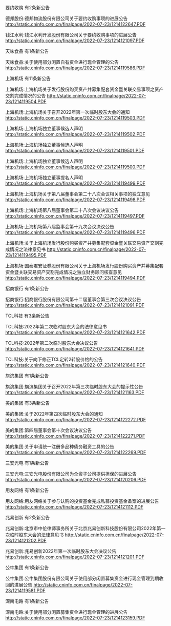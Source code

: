 要约收购 有2条新公告 

德邦股份:德邦物流股份有限公司关于要约收购事项的进展公告 http://static.cninfo.com.cn/finalpage/2022-07-23/1214122647.PDF 

钱江水利:钱江水利开发股份有限公司关于要约收购事项的进展公告 http://static.cninfo.com.cn/finalpage/2022-07-23/1214121097.PDF 

天味食品 有1条新公告 

天味食品:关于使用部分闲置自有资金进行现金管理的公告 http://static.cninfo.com.cn/finalpage/2022-07-23/1214119586.PDF 

上海机场 有11条新公告 

上海机场:上海机场关于发行股份购买资产并募集配套资金暨关联交易事项之资产交割完成情况的公告 http://static.cninfo.com.cn/finalpage/2022-07-23/1214119504.PDF 

上海机场:上海机场关于召开2022年第一次临时股东大会的通知 http://static.cninfo.com.cn/finalpage/2022-07-23/1214119503.PDF 

上海机场:上海机场独立董事候选人声明 http://static.cninfo.com.cn/finalpage/2022-07-23/1214119502.PDF 

上海机场:上海机场独立董事候选人声明 http://static.cninfo.com.cn/finalpage/2022-07-23/1214119501.PDF 

上海机场:上海机场独立董事候选人声明 http://static.cninfo.com.cn/finalpage/2022-07-23/1214119500.PDF 

上海机场:上海机场独立董事提名人声明 http://static.cninfo.com.cn/finalpage/2022-07-23/1214119499.PDF 

上海机场:上海机场关于第八届董事会第二十八次会议相关事项的独立意见 http://static.cninfo.com.cn/finalpage/2022-07-23/1214119498.PDF 

上海机场:上海机场第八届董事会第二十八次会议决议公告 http://static.cninfo.com.cn/finalpage/2022-07-23/1214119497.PDF 

上海机场:上海机场第八届监事会第十九次会议决议公告 http://static.cninfo.com.cn/finalpage/2022-07-23/1214119496.PDF 

上海机场:关于上海机场发行股份购买资产并募集配套资金暨关联交易资产交割完成情况之法律意见书 http://static.cninfo.com.cn/finalpage/2022-07-23/1214119495.PDF 

上海机场:国泰君安证券股份有限公司关于上海机场发行股份购买资产并募集配套资金暨关联交易资产交割完成情况之独立财务顾问核查意见 http://static.cninfo.com.cn/finalpage/2022-07-23/1214119494.PDF 

招商银行 有1条新公告 

招商银行:招商银行股份有限公司第十二届董事会第三次会议决议公告 http://static.cninfo.com.cn/finalpage/2022-07-23/1214121091.PDF 

TCL科技 有3条新公告 

TCL科技:2022年第二次临时股东大会的法律意见书 http://static.cninfo.com.cn/finalpage/2022-07-23/1214121642.PDF 

TCL科技:2022年第二次临时股东大会决议公告 http://static.cninfo.com.cn/finalpage/2022-07-23/1214121641.PDF 

TCL科技:关于向下修正TCL定转2转股价格的公告 http://static.cninfo.com.cn/finalpage/2022-07-23/1214121640.PDF 

旗滨集团 有1条新公告 

旗滨集团:旗滨集团关于召开2022年第三次临时股东大会的提示性公告 http://static.cninfo.com.cn/finalpage/2022-07-23/1214121163.PDF 

美的集团 有3条新公告 

美的集团:关于2022年第四次临时股东大会的通知 http://static.cninfo.com.cn/finalpage/2022-07-23/1214122272.PDF 

美的集团:第四届董事会第十次会议决议公告 http://static.cninfo.com.cn/finalpage/2022-07-23/1214122271.PDF 

美的集团:关于申请统一注册多品种债务融资工具的公告 http://static.cninfo.com.cn/finalpage/2022-07-23/1214122269.PDF 

三安光电 有1条新公告 

三安光电:三安光电股份有限公司为全资子公司提供担保的进展公告 http://static.cninfo.com.cn/finalpage/2022-07-23/1214120206.PDF 

用友网络 有1条新公告 

用友网络:用友网络关于参与认购的投资基金完成私募投资基金备案的进展公告 http://static.cninfo.com.cn/finalpage/2022-07-23/1214121112.PDF 

兆易创新 有2条新公告 

兆易创新:北京市中伦律师事务所关于北京兆易创新科技股份有限公司2022年第一次临时股东大会的法律意见书 http://static.cninfo.com.cn/finalpage/2022-07-23/1214121202.PDF 

兆易创新:兆易创新2022年第一次临时股东大会决议公告 http://static.cninfo.com.cn/finalpage/2022-07-23/1214121201.PDF 

公牛集团 有1条新公告 

公牛集团:公牛集团股份有限公司关于使用部分闲置募集资金进行现金管理到期收回的进展公告 http://static.cninfo.com.cn/finalpage/2022-07-23/1214119581.PDF 

深南电路 有1条新公告 

深南电路:关于使用部分闲置募集资金进行现金管理的进展公告 http://static.cninfo.com.cn/finalpage/2022-07-23/1214123159.PDF 

